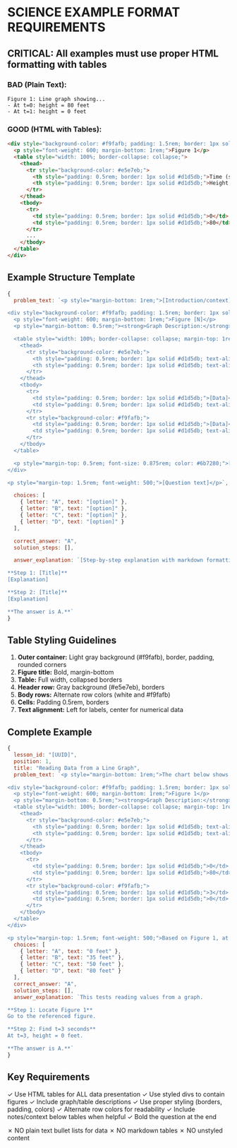 # SCIENCE EXAMPLE FORMAT REQUIREMENTS

## CRITICAL: All examples must use proper HTML formatting with tables

### BAD (Plain Text):
```
Figure 1: Line graph showing...
- At t=0: height = 80 feet
- At t=1: height = 0 feet
```

### GOOD (HTML with Tables):
```html
<div style="background-color: #f9fafb; padding: 1.5rem; border: 1px solid #e5e7eb; border-radius: 4px; margin: 1rem 0;">
  <p style="font-weight: 600; margin-bottom: 1rem;">Figure 1</p>
  <table style="width: 100%; border-collapse: collapse;">
    <thead>
      <tr style="background-color: #e5e7eb;">
        <th style="padding: 0.5rem; border: 1px solid #d1d5db;">Time (s)</th>
        <th style="padding: 0.5rem; border: 1px solid #d1d5db;">Height (feet)</th>
      </tr>
    </thead>
    <tbody>
      <tr>
        <td style="padding: 0.5rem; border: 1px solid #d1d5db;">0</td>
        <td style="padding: 0.5rem; border: 1px solid #d1d5db;">80</td>
      </tr>
      ...
    </tbody>
  </table>
</div>
```

## Example Structure Template

```javascript
{
  problem_text: `<p style="margin-bottom: 1rem;">[Introduction/context]</p>

<div style="background-color: #f9fafb; padding: 1.5rem; border: 1px solid #e5e7eb; border-radius: 4px; margin: 1rem 0;">
  <p style="font-weight: 600; margin-bottom: 1rem;">Figure [N]</p>
  <p style="margin-bottom: 0.5rem;"><strong>Graph Description:</strong> [Type of graph and what it shows]</p>

  <table style="width: 100%; border-collapse: collapse; margin-top: 1rem;">
    <thead>
      <tr style="background-color: #e5e7eb;">
        <th style="padding: 0.5rem; border: 1px solid #d1d5db; text-align: left;">[Column 1]</th>
        <th style="padding: 0.5rem; border: 1px solid #d1d5db; text-align: center;">[Column 2]</th>
      </tr>
    </thead>
    <tbody>
      <tr>
        <td style="padding: 0.5rem; border: 1px solid #d1d5db;">[Data]</td>
        <td style="padding: 0.5rem; border: 1px solid #d1d5db; text-align: center;">[Data]</td>
      </tr>
      <tr style="background-color: #f9fafb;">
        <td style="padding: 0.5rem; border: 1px solid #d1d5db;">[Data]</td>
        <td style="padding: 0.5rem; border: 1px solid #d1d5db; text-align: center;">[Data]</td>
      </tr>
    </tbody>
  </table>

  <p style="margin-top: 0.5rem; font-size: 0.875rem; color: #6b7280;">[Additional context or notes]</p>
</div>

<p style="margin-top: 1.5rem; font-weight: 500;">[Question text]</p>`,

  choices: [
    { letter: "A", text: "[option]" },
    { letter: "B", text: "[option]" },
    { letter: "C", text: "[option]" },
    { letter: "D", text: "[option]" }
  ],

  correct_answer: "A",
  solution_steps: [],

  answer_explanation: `[Step-by-step explanation with markdown formatting]

**Step 1: [Title]**
[Explanation]

**Step 2: [Title]**
[Explanation]

**The answer is A.**`
}
```

## Table Styling Guidelines

1. **Outer container:** Light gray background (#f9fafb), border, padding, rounded corners
2. **Figure title:** Bold, margin-bottom
3. **Table:** Full width, collapsed borders
4. **Header row:** Gray background (#e5e7eb), borders
5. **Body rows:** Alternate row colors (white and #f9fafb)
6. **Cells:** Padding 0.5rem, borders
7. **Text alignment:** Left for labels, center for numerical data

## Complete Example

```javascript
{
  lesson_id: "[UUID]",
  position: 1,
  title: "Reading Data from a Line Graph",
  problem_text: `<p style="margin-bottom: 1rem;">The chart below shows the position of a bouncing ball over time after it is released at t=0 seconds.</p>

<div style="background-color: #f9fafb; padding: 1.5rem; border: 1px solid #e5e7eb; border-radius: 4px; margin: 1rem 0;">
  <p style="font-weight: 600; margin-bottom: 1rem;">Figure 1</p>
  <p style="margin-bottom: 0.5rem;"><strong>Graph Description:</strong> Line graph showing Height (feet) vs. Time (seconds)</p>
  <table style="width: 100%; border-collapse: collapse; margin-top: 1rem;">
    <thead>
      <tr style="background-color: #e5e7eb;">
        <th style="padding: 0.5rem; border: 1px solid #d1d5db; text-align: left;">Time (s)</th>
        <th style="padding: 0.5rem; border: 1px solid #d1d5db; text-align: left;">Height (feet)</th>
      </tr>
    </thead>
    <tbody>
      <tr>
        <td style="padding: 0.5rem; border: 1px solid #d1d5db;">0</td>
        <td style="padding: 0.5rem; border: 1px solid #d1d5db;">80</td>
      </tr>
      <tr style="background-color: #f9fafb;">
        <td style="padding: 0.5rem; border: 1px solid #d1d5db;">3</td>
        <td style="padding: 0.5rem; border: 1px solid #d1d5db;">0</td>
      </tr>
    </tbody>
  </table>
</div>

<p style="margin-top: 1.5rem; font-weight: 500;">Based on Figure 1, at 3 seconds, how high is the bouncy ball?</p>`,
  choices: [
    { letter: "A", text: "0 feet" },
    { letter: "B", text: "35 feet" },
    { letter: "C", text: "50 feet" },
    { letter: "D", text: "80 feet" }
  ],
  correct_answer: "A",
  solution_steps: [],
  answer_explanation: `This tests reading values from a graph.

**Step 1: Locate Figure 1**
Go to the referenced figure.

**Step 2: Find t=3 seconds**
At t=3, height = 0 feet.

**The answer is A.**`
}
```

## Key Requirements

✓ Use HTML tables for ALL data presentation
✓ Use styled divs to contain figures
✓ Include graph/table descriptions
✓ Use proper styling (borders, padding, colors)
✓ Alternate row colors for readability
✓ Include notes/context below tables when helpful
✓ Bold the question at the end

✗ NO plain text bullet lists for data
✗ NO markdown tables
✗ NO unstyled content
